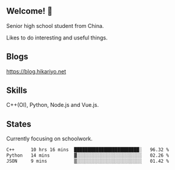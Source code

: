 ## Welcome! 👋

Senior high school student from China.

Likes to do interesting and useful things.

## Blogs

https://blog.hikariyo.net

## Skills

C++(OI), Python, Node.js and Vue.js.

## States

Currently focusing on schoolwork.

<!--START_SECTION:waka-->

```txt
C++      10 hrs 16 mins  ████████████████████████░   96.32 %
Python   14 mins         ▓░░░░░░░░░░░░░░░░░░░░░░░░   02.26 %
JSON     9 mins          ▒░░░░░░░░░░░░░░░░░░░░░░░░   01.42 %
```

<!--END_SECTION:waka-->


